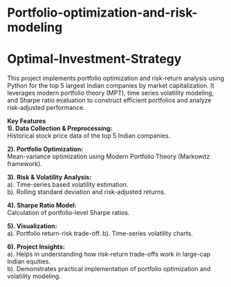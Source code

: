 # Portfolio-optimization-and-risk-modeling
# Optimal-Investment-Strategy
This project implements portfolio optimization and risk-return analysis using Python for the top 5 largest Indian companies by market capitalization. It leverages modern portfolio theory (MPT), time series volatility modeling, and Sharpe ratio evaluation to construct efficient portfolios and analyze risk-adjusted performance.

**Key Features**<br>
**1). Data Collection & Preprocessing:**<br>
Historical stock price data of the top 5 Indian companies.

**2). Portfolio Optimization:**<br>
Mean-variance optimization using Modern Portfolio Theory (Markowitz framework).<br>

**3). Risk & Volatility Analysis:**<br>
a). Time-series based volatility estimation.<br>
b). Rolling standard deviation and risk-adjusted returns.<br>

**4). Sharpe Ratio Model:**<br>
Calculation of portfolio-level Sharpe ratios.

**5). Visualization:**<br>
a). Portfolio return-risk trade-off.
b). Time-series volatility charts.

**6). Project Insights:**<br>
a). Helps in understanding how risk-return trade-offs work in large-cap Indian equities.<br>
b). Demonstrates practical implementation of portfolio optimization and volatility modeling.
